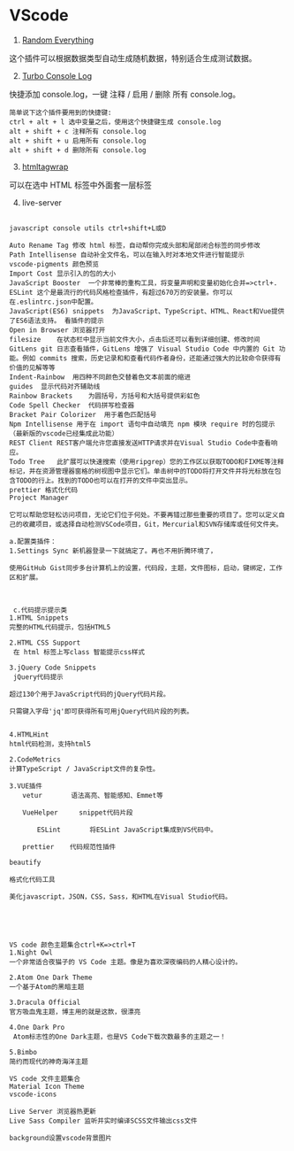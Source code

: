 # VScode

1. [Random Everything](https://marketplace.visualstudio.com/items?itemName=helixquar.randomeverything)

这个插件可以根据数据类型自动生成随机数据，特别适合生成测试数据。

2. [Turbo Console Log](https://marketplace.visualstudio.com/items?itemName=ChakrounAnas.turbo-console-log)

快捷添加 console.log，一键 注释 / 启用 / 删除 所有 console.log。

```
简单说下这个插件要用到的快捷键:
ctrl + alt + l 选中变量之后，使用这个快捷键生成 console.log
alt + shift + c 注释所有 console.log
alt + shift + u 启用所有 console.log
alt + shift + d 删除所有 console.log
```

3. [htmltagwrap](https://marketplace.visualstudio.com/items?itemName=bradgashler.htmltagwrap)

可以在选中 HTML 标签中外面套一层标签

4. live-server

```

javascript console utils ctrl+shift+L或D

Auto Rename Tag 修改 html 标签，自动帮你完成头部和尾部闭合标签的同步修改
Path Intellisense 自动补全文件名，可以在输入时对本地文件进行智能提示
vscode-pigments 颜色预览
Import Cost 显示引入的包的大小
JavaScript Booster 	一个非常棒的重构工具，将变量声明和变量初始化合并=>ctrl+.
ESLint 这个是最流行的代码风格检查插件，有超过670万的安装量。你可以在.eslintrc.json中配置。
JavaScript(ES6) snippets  为JavaScript、TypeScript、HTML、React和Vue提供了ES6语法支持。 看插件的提示
Open in Browser	浏览器打开
filesize	在状态栏中显示当前文件大小，点击后还可以看到详细创建、修改时间
GitLens git	日志查看插件，GitLens 增强了 Visual Studio Code 中内置的 Git 功能。例如 commits 搜索，历史记录和和查看代码作者身份，还能通过强大的比较命令获得有价值的见解等等
Indent-Rainbow	用四种不同颜色交替着色文本前面的缩进
guides	显示代码对齐辅助线
Rainbow Brackets	为圆括号，方括号和大括号提供彩虹色
Code Spell Checker	代码拼写检查器
Bracket Pair Colorizer	用于着色匹配括号
Npm Intellisense 用于在 import 语句中自动填充 npm 模块 require 时的包提示（最新版的vscode已经集成此功能）
REST Client	REST客户端允许您直接发送HTTP请求并在Visual Studio Code中查看响应。
Todo Tree 	此扩展可以快速搜索（使用ripgrep）您的工作区以获取TODO和FIXME等注释标记，并在资源管理器窗格的树视图中显示它们。单击树中的TODO将打开文件并将光标放在包含TODO的行上。找到的TODO也可以在打开的文件中突出显示。
prettier 格式化代码
Project Manager

它可以帮助您轻松访问项目，无论它们位于何处。不要再错过那些重要的项目了。您可以定义自己的收藏项目，或选择自动检测VSCode项目，Git，Mercurial和SVN存储库或任何文件夹。

a.配置类插件：
1.Settings Sync 新机器登录一下就搞定了。再也不用折腾环境了，

使用GitHub Gist同步多台计算机上的设置，代码段，主题，文件图标，启动，键绑定，工作区和扩展。



 c.代码提示提示类
1.HTML Snippets
完整的HTML代码提示，包括HTML5

2.HTML CSS Support
 在 html 标签上写class 智能提示css样式

3.jQuery Code Snippets
 jQuery代码提示

超过130个用于JavaScript代码的jQuery代码片段。

只需键入字母'jq'即可获得所有可用jQuery代码片段的列表。


4.HTMLHint
html代码检测，支持html5

2.CodeMetrics
计算TypeScript / JavaScript文件的复杂性。

3.VUE插件
　　vetur   　　 语法高亮、智能感知、Emmet等

　　VueHelper  　　snippet代码片段

       ESLint    　　将ESLint JavaScript集成到VS代码中。

　　prettier    代码规范性插件

beautify

格式化代码工具

美化javascript，JSON，CSS，Sass，和HTML在Visual Studio代码。





VS code 颜色主题集合ctrl+K=>ctrl+T
1.Night Owl
一个非常适合夜猫子的 VS Code 主题。像是为喜欢深夜编码的人精心设计的。

2.Atom One Dark Theme
一个基于Atom的黑暗主题

3.Dracula Official
官方吸血鬼主题，博主用的就是这款，很漂亮

4.One Dark Pro
 Atom标志性的One Dark主题，也是VS Code下载次数最多的主题之一！

5.Bimbo
简约而现代的神奇海洋主题

VS code 文件主题集合
Material Icon Theme
vscode-icons

Live Server 浏览器热更新
Live Sass Compiler 监听并实时编译SCSS文件输出css文件

background设置vscode背景图片
```
